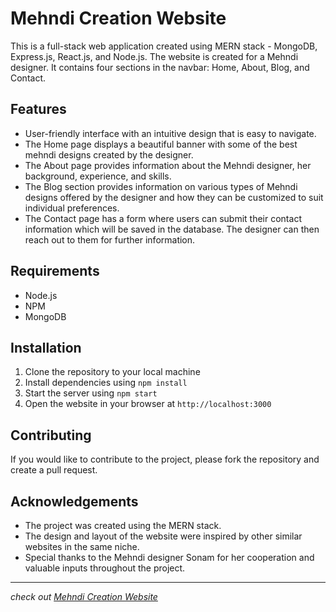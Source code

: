 # Mehndi Creation Website

This is a full-stack web application created using MERN stack - MongoDB, Express.js, React.js, and Node.js. The website is created for a Mehndi designer. It contains four sections in the navbar: Home, About, Blog, and Contact.

## Features

- User-friendly interface with an intuitive design that is easy to navigate.
- The Home page displays a beautiful banner with some of the best mehndi designs created by the designer.
- The About page provides information about the Mehndi designer, her background, experience, and skills.
- The Blog section provides information on various types of Mehndi designs offered by the designer and how they can be customized to suit individual preferences.
- The Contact page has a form where users can submit their contact information which will be saved in the database. The designer can then reach out to them for further information.

## Requirements

- Node.js 
- NPM 
- MongoDB

## Installation

1. Clone the repository to your local machine
2. Install dependencies using `npm install`
3. Start the server using `npm start`
4. Open the website in your browser at `http://localhost:3000`

## Contributing

If you would like to contribute to the project, please fork the repository and create a pull request.

## Acknowledgements

- The project was created using the MERN stack.
- The design and layout of the website were inspired by other similar websites in the same niche.
- Special thanks to the Mehndi designer Sonam for her cooperation and valuable inputs throughout the project.



---
_check out [Mehndi Creation Website](https://sonamcreation.netlify.app/)_
